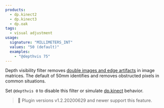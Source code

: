 ```yaml
---
products:
  - dp.kinect2
  - dp.kinect3
  - dp.oak
tags:
  - visual adjustment
usage:
  signature: "MILLIMETERS_INT"
  values: "50 (default)"
  examples:
    - "@depthvis 75"
---
```


Depth visibility filter removes [double images and edge artifacts](align.md#artifacts)
in image matrices. The default of 50mm identifies and removes obstructed pixels
in common situations.

Set `@depthvis 0` to disable this filter or simulate [dp.kinect](../dp.kinect.md) behavior.

> :memo: Plugin versions v1.2.20200629 and newer support this feature.
